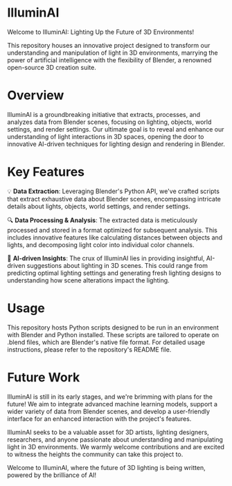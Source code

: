 # IlluminAI

Welcome to IlluminAI: Lighting Up the Future of 3D Environments!

This repository houses an innovative project designed to transform our understanding and manipulation of light in 3D environments, marrying the power of artificial intelligence with the flexibility of Blender, a renowned open-source 3D creation suite.

# **Overview**

IlluminAI is a groundbreaking initiative that extracts, processes, and analyzes data from Blender scenes, focusing on lighting, objects, world settings, and render settings. Our ultimate goal is to reveal and enhance our understanding of light interactions in 3D spaces, opening the door to innovative AI-driven techniques for lighting design and rendering in Blender.

# **Key Features**

💡 **Data Extraction**: Leveraging Blender's Python API, we've crafted scripts that extract exhaustive data about Blender scenes, encompassing intricate details about lights, objects, world settings, and render settings.

🔍 **Data Processing & Analysis**: The extracted data is meticulously processed and stored in a format optimized for subsequent analysis. This includes innovative features like calculating distances between objects and lights, and decomposing light color into individual color channels.

🤖 **AI-driven Insights**: The crux of IlluminAI lies in providing insightful, AI-driven suggestions about lighting in 3D scenes. This could range from predicting optimal lighting settings and generating fresh lighting designs to understanding how scene alterations impact the lighting.

# **Usage**

This repository hosts Python scripts designed to be run in an environment with Blender and Python installed. These scripts are tailored to operate on .blend files, which are Blender's native file format. For detailed usage instructions, please refer to the repository's README file.

# **Future Work**

IlluminAI is still in its early stages, and we're brimming with plans for the future! We aim to integrate advanced machine learning models, support a wider variety of data from Blender scenes, and develop a user-friendly interface for an enhanced interaction with the project's features.

IlluminAI seeks to be a valuable asset for 3D artists, lighting designers, researchers, and anyone passionate about understanding and manipulating light in 3D environments. We warmly welcome contributions and are excited to witness the heights the community can take this project to.


Welcome to IlluminAI, where the future of 3D lighting is being written, powered by the brilliance of AI!
